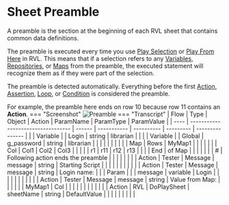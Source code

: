 # Sheet Preamble

A preamble is the section at the beginning of each RVL sheet that contains common data definitions.

The preamble is executed every time you use [Play Selection](../Guide/rvl_editor.md#context-menu) or [Play From Here](../Guide/rvl_editor.md#context-menu) in RVL. This means that if a selection refers to any [Variables](Variables.md), [Repositories](Repository.md), or [Maps](Maps.md) from the preamble, the executed statement will recognize them as if they were part of the selection.

The preamble is detected automatically. Everything before the first [Action](Actions.md), [Assertion](Assertions.md), [Loop](Loops.md), or [Condition](Conditions.md) is considered the preamble.

For example, the preamble here ends on row 10 because row 11 contains an **Action**.
=== "Screenshot"
    ![Preamble](./img/Preamble_Script.png)
=== "Transcript"
    | Flow | Type                               | Object | Action      | ParamName  | ParamType | ParamValue      |
    | ---- | ---------------------------------- | ------ | ----------- | ---------- | --------- | --------------- |
    |      | Variable                           |        | Login       | string     | librarian |                 |
    |      | Variable                           |        | Global      | g_password | string    | librarian       |
    |      |                                    |        |             |            |           |                 |
    | Map  | Rows                               | MyMap1 |             |            |           |                 |
    |      | Col                                | Col1   | Col2        | Col3       |           |                 |
    |      | r1                                 | r11    | r12         | r13        |           |                 |
    | End  | of Map                             |        |             |            |           |                 |
    | #    | Following action ends the preamble |        |             |            |           |                 |
    |      | Action                             | Tester | Message     | message    | string    | Starting Script |
    |      |                                    |        |             |            |           |                 |
    |      | Action                             | Tester | Message     | message    | string    | Login name:     |
    |      | Param                              |        |             | message    | variable  | Login           |
    |      |                                    |        |             |            |           |                 |
    |      | Action                             | Tester | Message     | message    | string    | Value from Map: |
    |      |                                    |        |             | MyMap1     | Col       |                 |
    |      |                                    |        |             |            |           |                 |
    |      | Action                             | RVL    | DoPlaySheet | sheetName  | string    | DefaultValue    |
    |      |                                    |        |             |            |           |                 |